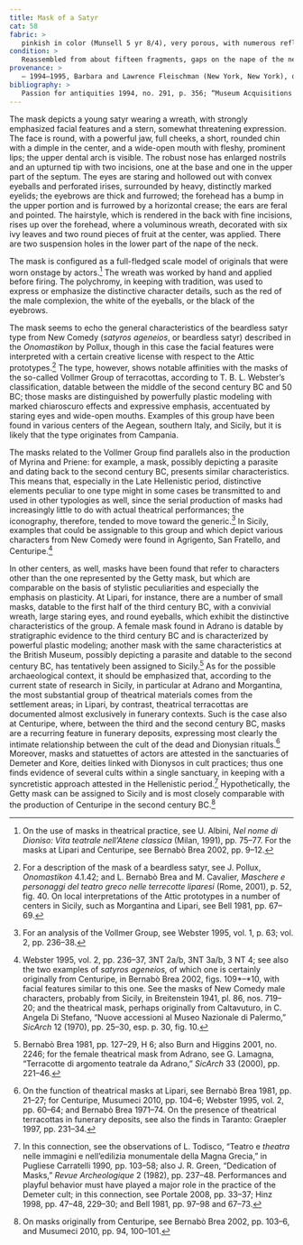 ```yaml
---
title: Mask of a Satyr
cat: 58
fabric: >
   pinkish in color (Munsell 5 yr 8/4), very porous, with numerous reflective and carbonous inclusions. Polychromy: brownish red (hair and face), orange red (orbital arch and mouth), white (interior of the orbital arch, dentition, and wreath), black (eyebrows), pink (ears); and sky blue (leaves of the wreath).
condition: > 
   Reassembled from about fifteen fragments, gaps on the nape of the neck, traces of repainting over the original polychromy.
provenance: > 
   – 1994–1995, Barbara and Lawrence Fleischman (New York, New York), donated to the J. Paul Getty Museum, 1996. 
bibliography: >
   Passion for antiquities 1994, no. 291, p. 356; “Museum Acquisitions Between July 1, 1996, and June 30, 1998.” *The Report of the J. Paul Getty Trust*, 1997–1998, p. 67.
---   
```

The mask depicts a young satyr wearing a wreath, with strongly
emphasized facial features and a stern, somewhat threatening expression.
The face is round, with a powerful jaw, full cheeks, a short, rounded
chin with a dimple in the center, and a wide-open mouth with fleshy,
prominent lips; the upper dental arch is visible. The robust nose has
enlarged nostrils and an upturned tip with two incisions, one at the
base and one in the upper part of the septum. The eyes are staring and
hollowed out with convex eyeballs and perforated irises, surrounded by
heavy, distinctly marked eyelids; the eyebrows are thick and furrowed;
the forehead has a bump in the upper portion and is furrowed by a
horizontal crease; the ears are feral and pointed. The hairstyle, which
is rendered in the back with fine incisions, rises up over the forehead,
where a voluminous wreath, decorated with six ivy leaves and two round
pieces of fruit at the center, was applied. There are two suspension
holes in the lower part of the nape of the neck.

The mask is configured as a full-fledged scale model of originals that
were worn onstage by actors.[^1] The wreath was worked by hand and
applied before firing. The polychromy, in keeping with tradition, was
used to express or emphasize the distinctive character details, such as
the red of the male complexion, the white of the eyeballs, or the black
of the eyebrows.

The mask seems to echo the general characteristics of the beardless
satyr type from New Comedy (*satyros ageneios*, or beardless satyr)
described in the *Onomastikon* by Pollux, though in this case the facial
features were interpreted with a certain creative license with respect
to the Attic prototypes.[^2] The type, however, shows notable affinities
with the masks of the so-called Vollmer Group of terracottas, according
to T. B. L. Webster’s classification, datable between the middle of the
second century <span class="smcaps">BC</span> and 50
<span class="smcaps">BC</span>; those masks are
distinguished by powerfully plastic modeling with marked chiaroscuro
effects and expressive emphasis, accentuated by staring eyes and
wide-open mouths. Examples of this group have been found in various
centers of the Aegean, southern Italy, and Sicily, but it is likely that
the type originates from Campania.

The masks related to the Vollmer Group find parallels also in the
production of Myrina and Priene: for example, a mask, possibly depicting
a parasite and dating back to the second century <span
class="smcaps">BC</span>, presents similar
characteristics. This means that, especially in the Late Hellenistic
period, distinctive elements peculiar to one type might in some cases be
transmitted to and used in other typologies as well, since the serial
production of masks had increasingly little to do with actual theatrical
performances; the iconography, therefore, tended to move toward the
generic.[^3] In Sicily, examples that could be assignable to this group
and which depict various characters from New Comedy were found in
Agrigento, San Fratello, and Centuripe.[^4]

In other centers, as well, masks have been found that refer to
characters other than the one represented by the Getty mask, but which
are comparable on the basis of stylistic peculiarities and especially
the emphasis on plasticity. At Lipari, for instance, there are a number
of small masks, datable to the first half of the third century <span
class="smcaps">BC,</span> with a convivial wreath,
large staring eyes, and round eyeballs, which exhibit the distinctive
characteristics of the group. A female mask found in Adrano is datable
by stratigraphic evidence to the third century <span
class="smcaps">BC</span> and is characterized by
powerful plastic modeling; another mask with the same characteristics at
the British Museum, possibly depicting a parasite and datable to the
second century <span class="smcaps">BC</span>, has
tentatively been assigned to Sicily.[^5] As for the possible
archaeological context, it should be emphasized that, according to the
current state of research in Sicily, in particular at Adrano and
Morgantina, the most substantial group of theatrical materials comes
from the settlement areas; in Lipari, by contrast, theatrical
terracottas are documented almost exclusively in funerary contexts. Such
is the case also at Centuripe, where, between the third and the second
century <span class="smcaps">BC</span>, masks are a
recurring feature in funerary deposits, expressing most clearly the
intimate relationship between the cult of the dead and Dionysian
rituals.[^6] Moreover, masks and statuettes of actors are attested in
the sanctuaries of Demeter and Kore, deities linked with Dionysos in
cult practices; thus one finds evidence of several cults within a single
sanctuary, in keeping with a syncretistic approach attested in the
Hellenistic period.[^7] Hypothetically, the Getty mask can be assigned
to Sicily and is most closely comparable with the production of
Centuripe in the second century <span
class="smcaps">BC.</span>[^8]

[^1]: On the use of masks in theatrical practice, see U. Albini, *Nel
    nome di Dioniso: Vita teatrale nell’Atene classica* (Milan, 1991),
    pp. 75–77. For the masks at Lipari and Centuripe, see <span
    class="smcaps">Bernabò Brea</span> 2002, pp. 9–12.

[^2]: For a description of the mask of a beardless satyr, see J. Pollux,
    *Onomastikon* 4.1.42; and L. Bernabò Brea and M. Cavalier, *Maschere
    e personaggi del teatro greco nelle terrecotte liparesi* (Rome,
    2001), p. 52, fig. 40. On local interpretations of the Attic
    prototypes in a number of centers in Sicily, such as Morgantina and
    Lipari, see <span class="smcaps">Bell</span> 1981,
    pp. 67–69.

[^3]: For an analysis of the Vollmer Group, see <span
    class="smcaps">Webster</span> 1995, vol. 1, p. 63;
    vol. 2, pp. 236–38.

[^4]: <span class="smcaps">Webster</span> 1995, vol.
    2, pp. 236–37, 3NT 2a/b, 3NT 3a/b, 3 NT 4; see also the two examples
    of *satyros ageneios,* of which one is certainly originally from
    Centuripe, in <span class="smcaps">Bernabò
    Brea</span> 2002, figs. 109*–*10, with facial features similar to
    this one. See the masks of New Comedy male characters, probably from
    Sicily, in <span
    class="smcaps">Breitenstein</span> 1941, pl. 86,
    nos. 719–20; and the theatrical mask, perhaps originally from
    Caltavuturo, in C. Angela Di Stefano, “Nuove accessioni al Museo
    Nazionale di Palermo,” *SicArch* 12 (1970), pp. 25–30, esp. p. 30,
    fig. 10.

[^5]: <span class="smcaps">Bernabò Brea</span> 1981,
    pp. 127–29, H 6; also <span class="smcaps">Burn
    and Higgins</span> 2001, no. 2246; for the female theatrical mask
    from Adrano, see G. Lamagna, “Terracotte di argomento teatrale da
    Adrano,” *SicArch* 33 (2000), pp. 221–46.

[^6]: On the function of theatrical masks at Lipari, see <span
    class="smcaps">Bernabò Brea</span> 1981, pp.
    21–27; for Centuripe, <span
    class="smcaps">Musumeci</span> 2010, pp. 104–6;
    <span class="smcaps">Webster</span> 1995, vol. 2,
    pp. 60–64; and <span class="smcaps">Bernabò
    Brea</span> 1971–74. On the presence of theatrical terracottas in
    funerary deposits, see also the finds in Taranto: <span
    class="smcaps">Graepler</span> 1997, pp. 231–34.

[^7]: In this connection, see the observations of L. Todisco, “Teatro e
    *theatra* nelle immagini e nell’edilizia monumentale della Magna
    Grecia,” in <span class="smcaps">Pugliese
    Carratelli 1990</span>*,* pp. 103–58; also J. R. Green, “Dedication
    of Masks,” *Revue Archeologique* 2 (1982), pp. 237–48. Performances
    and playful behavior must have played a major role in the practice
    of the Demeter cult; in this connection, see <span
    class="smcaps">Portale</span> 2008, pp. 33–37;
    <span class="smcaps">Hinz</span> 1998, pp. 47–48,
    229–30; and <span class="smcaps">Bell</span> 1981,
    pp. 97–98 and 67–73.

[^8]: On masks originally from Centuripe, see <span
    class="smcaps">Bernabò Brea</span> 2002, pp.
    103–6, and <span class="smcaps">Musumeci</span>
    2010, pp. 94, 100–101.
